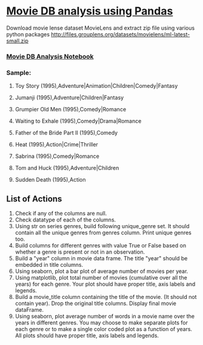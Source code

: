 # [Movie DB analysis using Pandas](https://github.com/amido84/Movie_analysis/blob/main/Movie_analysis_using_pandas.ipynb)
Download movie lense dataset MovieLens and extract zip file using various python packages http://files.grouplens.org/datasets/movielens/ml-latest-small.zip

### [Movie DB Analysis Notebook](https://github.com/amido84/Movie_analysis/blob/main/Movie_analysis_using_pandas.ipynb)

### Sample:
1) Toy Story (1995),Adventure|Animation|Children|Comedy|Fantasy

2) Jumanji (1995),Adventure|Children|Fantasy

3) Grumpier Old Men (1995),Comedy|Romance

4) Waiting to Exhale (1995),Comedy|Drama|Romance

5) Father of the Bride Part II (1995),Comedy

6) Heat (1995),Action|Crime|Thriller

7) Sabrina (1995),Comedy|Romance

8) Tom and Huck (1995),Adventure|Children

9) Sudden Death (1995),Action


## List of Actions
1) Check if any of the columns are null.
2) Check datatype of each of the columns.
3) Using str on series genres, build following unique_genre set. It should contain all the unique genres from genres column. Print unique genres too.
4) Build columns for different genres with value True or False based on whether a genre is present or not in an observation.
5) Build a "year" column in movie data frame. The title "year" should be embedded in title columns.
6) Using seaborn, plot a bar plot of average number of movies per year.
7) Using matplotlib, plot total number of movies (cumulative over all the years) for each genre. Your plot should have proper title, axis labels and legends.
8) Build a movie_title column containing the title of the movie. (It should not contain year). Drop the original title columns. Display final movie dataFrame.
9) Using seaborn, plot average number of words in a movie name over the years in different genres. You may choose to make separate plots for each genre or to make a single color coded plot as a function of years. All plots should have proper title, axis labels and legends.


